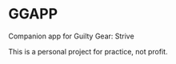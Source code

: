 # GGAPP
Companion app for Guilty Gear: Strive

This is a personal project for practice, not profit.
